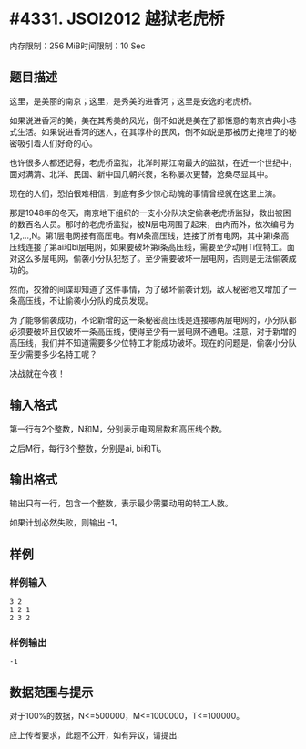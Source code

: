 # #4331. JSOI2012 越狱老虎桥

内存限制：256 MiB时间限制：10 Sec

## 题目描述

这里，是美丽的南京；这里，是秀美的进香河；这里是安逸的老虎桥。 

如果说进香河的美，美在其秀美的风光，倒不如说是美在了那惬意的南京古典小巷式生活。如果说进香河的迷人，在其淳朴的民风，倒不如说是那被历史掩埋了的秘密吸引着人们好奇的心。 

也许很多人都还记得，老虎桥监狱，北洋时期江南最大的监狱，在近一个世纪中，面对满清、北洋、民国、新中国几朝兴衰，名称屡次更替，沧桑尽显其中。 

现在的人们，恐怕很难相信，到底有多少惊心动魄的事情曾经就在这里上演。 

那是1948年的冬天，南京地下组织的一支小分队决定偷袭老虎桥监狱，救出被困的数百名人员。那时的老虎桥监狱，被N层电网围了起来，由内而外，依次编号为1,2,&hellip;,N。第1层电网接有高压电。有M条高压线，连接了所有电网，其中第i条高压线连接了第ai和bi层电网，如果要破坏第i条高压线，需要至少动用Ti位特工。面对这么多层电网，偷袭小分队犯愁了。至少需要破坏一层电网，否则是无法偷袭成功的。 

然而，狡猾的间谍却知道了这件事情，为了破坏偷袭计划，敌人秘密地又增加了一条高压线，不让偷袭小分队的成员发现。 

为了能够偷袭成功，不论新增的这一条秘密高压线是连接哪两层电网的，小分队都必须要破坏且仅破坏一条高压线，使得至少有一层电网不通电。注意，对于新增的高压线，我们并不知道需要多少位特工才能成功破坏。现在的问题是，偷袭小分队至少需要多少名特工呢？ 

决战就在今夜！ 

## 输入格式

第一行有2个整数，N和M，分别表示电网层数和高压线个数。 

之后M行，每行3个整数，分别是ai, bi和Ti。 

## 输出格式

输出只有一行，包含一个整数，表示最少需要动用的特工人数。 

如果计划必然失败，则输出 -1。 

## 样例

### 样例输入

    
    3 2 
    1 2 1 
    2 3 2 
    

### 样例输出

    
    -1 
    
    

## 数据范围与提示

对于100%的数据，N<=500000，M<=1000000，T<=100000。 

应上传者要求，此题不公开，如有异议，请提出.
